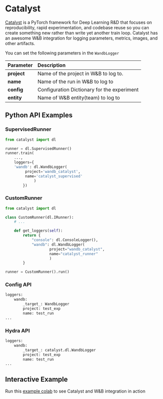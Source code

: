 # Catalyst

 [Catalyst](https://github.com/catalyst-team/catalyst) is a PyTorch framework for Deep Learning R&D that focuses on reproducibility, rapid experimentation, and codebase reuse so you can create something new rather than write yet another train loop. Catalyst has an awesome W&B integration for logging parameters, metrics, images, and other artifacts.

You can set the following parameters in the `WandbLogger`

| Parameter | Description |
| :--- | :--- |
|  **project**  | Name of the project in W&B to log to. |
|  **name**  | Name of the run in W&B to log to |
|  **config**  | Configuration Dictionary for the experiment |
|  **entity**  | Name of W&B entity\(team\) to log to |

## Python API Examples

### SupervisedRunner

```python
from catalyst import dl

runner = dl.SupervisedRunner()
runner.train(
    ...,
    loggers={
    'wandb': dl.WandbLogger(
         project='wandb_catalyst',
         name='catalyst_supervised'
             )
        })

```

### CustomRunner

```python
from catalyst import dl

class CustomRunner(dl.IRunner):
    # ...

    def get_loggers(self):
        return {
            "console": dl.ConsoleLogger(),
            "wandb": dl.WandbLogger(
                    project="wandb_catalyst",
                    name="catalyst_runner"
                    )
        }

runner = CustomRunner().run()
```

### Config API

```python
loggers:
    wandb:
        _target_: WandbLogger
        project: test_exp
        name: test_run
...
```

### Hydra API

```python
loggers:
    wandb:
        _target_: catalyst.dl.WandbLogger
        project: test_exp
        name: test_run
...
```

## Interactive Example

Run this [example colab](https://colab.research.google.com/drive/1PD0LnXiADCtt4mu7bzv7VfQkFXVrPxJq?usp=sharing) to see Catalyst and W&B integration in action

